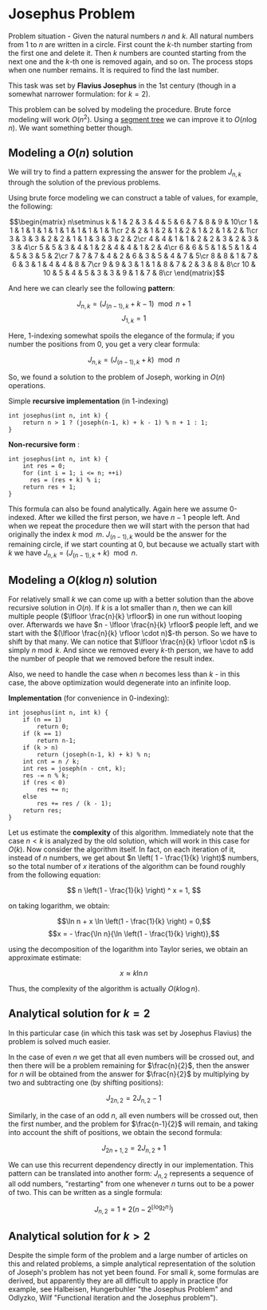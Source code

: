 <!--?title Josephus Problem -->

# Josephus Problem

Problem situation - Given the natural numbers $n$ and $k$.
All natural numbers from $1$ to $n$ are written in a circle. First count the $k$-th number starting from the first one and delete it. Then $k$ numbers are counted starting from the next one and the $k$-th one is removed again, and so on.
The process stops when one number remains. It is required to find the last number.

This task was set by **Flavius Josephus** in the 1st century (though in a somewhat narrower formulation: for $k = 2$).

This problem can be solved by modeling the procedure.
Brute force modeling will work $O(n^{2})$. Using a [segment tree](/data_structures/segment_tree.html) we can improve it to $O(n \log n)$.
We want something better though.

## Modeling a $O(n)$ solution

We will try to find a pattern expressing the answer for the problem $J_{n, k}$ through the solution of the previous problems.

Using brute force modeling we can construct a table of values, for example, the following:

$$\begin{matrix} n\setminus k & 1 & 2 & 3 & 4 & 5 & 6 & 7 & 8 & 9 & 10\cr
1 & 1 & 1 & 1 & 1 & 1 & 1 & 1 & 1 & 1 & 1\cr
2 & 2 & 1 & 2 & 1 & 2 & 1 & 2 & 1 & 2 & 1\cr
3 & 3 & 3 & 2 & 2 & 1 & 1 & 3 & 3 & 2 & 2\cr
4 & 4 & 1 & 1 & 2 & 2 & 3 & 2 & 3 & 3 & 4\cr
5 & 5 & 3 & 4 & 1 & 2 & 4 & 4 & 1 & 2 & 4\cr
6 & 6 & 5 & 1 & 5 & 1 & 4 & 5 & 3 & 5 & 2\cr
7 & 7 & 7 & 4 & 2 & 6 & 3 & 5 & 4 & 7 & 5\cr
8 & 8 & 1 & 7 & 6 & 3 & 1 & 4 & 4 & 8 & 7\cr
9 & 9 & 3 & 1 & 1 & 8 & 7 & 2 & 3 & 8 & 8\cr
10 & 10 & 5 & 4 & 5 & 3 & 3 & 9 & 1 & 7 & 8\cr
\end{matrix}$$

And here we can clearly see the following **pattern**:

$$J_ {n, k} = (J _ {(n-1), k} + k - 1) \ \bmod n + 1 $$
$$J_ {1, k} = 1 $$

Here, 1-indexing somewhat spoils the elegance of the formula; if you number the positions from 0, you get a very clear formula:

$$J_ {n, k} = (J _ {(n-1), k} + k) \ \bmod n$$

So, we found a solution to the problem of Joseph, working in $O(n)$ operations.

Simple **recursive implementation** (in 1-indexing)

```
int josephus(int n, int k) {
    return n > 1 ? (joseph(n-1, k) + k - 1) % n + 1 : 1;
}
```

**Non-recursive form** :

```
int josephus(int n, int k) {
    int res = 0;
    for (int i = 1; i <= n; ++i)
  	  res = (res + k) % i;
    return res + 1;
}
```

This formula can also be found analytically.
Again here we assume 0-indexed.
After we killed the first person, we have $n-1$ people left.
And when we repeat the procedure then we will start with the person that had originally the index $k \bmod m$.
$J_{(n-1), k}$ would be the answer for the remaining circle, if we start counting at $0$, but because we actually start with $k$ we have $J_ {n, k} = (J _ {(n-1), k} + k) \ \bmod n$.


## Modeling a $O(k \log n)$ solution

For relatively small $k$ we can come up with a better solution than the above recursive solution in $O(n)$.
If $k$ is a lot smaller than $n$, then we can kill multiple people ($\lfloor \frac{n}{k} \rfloor$) in one run without looping over.
Afterwards we have $n - \lfloor \frac{n}{k} \rfloor$ people left, and we start with the $(\lfloor \frac{n}{k} \rfloor \cdot n)$-th person.
So we have to shift by that many.
We can notice that $\lfloor \frac{n}{k} \rfloor \cdot n$ is simply $n \bmod k$.
And since we removed every $k$-th person, we have to add the number of people that we removed before the result index.

Also, we need to handle the case when $n$ becomes less than $k$ - in this case, the above optimization would degenerate into an infinite loop.

**Implementation** (for convenience in 0-indexing):

```
int josephus(int n, int k) {
    if (n == 1)
        return 0;
    if (k == 1)
        return n-1;
    if (k > n)
        return (joseph(n-1, k) + k) % n;
    int cnt = n / k;
    int res = joseph(n - cnt, k);
    res -= n % k;
    if (res < 0)
        res += n;
    else
        res += res / (k - 1);
    return res;
}
```

Let us estimate the **complexity** of this algorithm. Immediately note that the case $n < k$ is analyzed by the old solution, which will work in this case for $O(k)$. Now consider the algorithm itself. In fact, on each iteration of it, instead of $n$ numbers, we get about $n \left( 1 - \frac{1}{k} \right)$ numbers, so the total number of $x$ iterations of the algorithm can be found roughly from the following equation:

$$ n \left(1 - \frac{1}{k} \right) ^ x = 1, $$

on taking logarithm, we obtain:

$$\ln n + x \ln \left(1 - \frac{1}{k} \right) = 0,$$ 
$$x = - \frac{\ln n}{\ln \left(1 - \frac{1}{k} \right)},$$

using the decomposition of the logarithm into Taylor series, we obtain an approximate estimate:

$$x \approx k \ln n$$

Thus, the complexity of the algorithm is actually $O (k \log n)$.

## Analytical solution for $k = 2$

In this particular case (in which this task was set by Josephus Flavius) the problem is solved much easier.

In the case of even $n$ we get that all even numbers will be crossed out, and then there will be a problem remaining for $\frac{n}{2}$, then the answer for $n$ will be obtained from the answer for $\frac{n}{2}$ by multiplying by two and subtracting one (by shifting positions):

$$ J_{2n, 2} = 2 J_{n, 2} - 1 $$

Similarly, in the case of an odd $n$, all even numbers will be crossed out, then the first number, and the problem for $\frac{n-1}{2}$ will remain, and taking into account the shift of positions, we obtain the second formula:

$$J_{2n+1,2} = 2 J_{n, 2} + 1 $$

We can use this recurrent dependency directly in our implementation. This pattern can be translated into another form: $J_{n, 2}$ represents a sequence of all odd numbers, "restarting" from one whenever $n$ turns out to be a power of two. This can be written as a single formula:

$$J_{n, 2} = 1 + 2 \left(n-2^{\lfloor \log_2 n \rfloor} \right)$$

## Analytical solution for $k > 2$

Despite the simple form of the problem and a large number of articles on this and related problems, a simple analytical representation of the solution of Joseph's problem has not yet been found. For small $k$, some formulas are derived, but apparently they are all difficult to apply in practice (for example, see Halbeisen, Hungerbuhler "the Josephus Problem" and Odlyzko, Wilf "Functional iteration and the Josephus problem").
